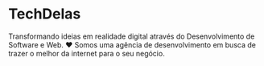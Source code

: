 # TechDelas
Transformando ideias em realidade digital através do Desenvolvimento de Software e Web.
♥
Somos uma agência de desenvolvimento em busca de trazer o melhor da internet para o seu negócio.
